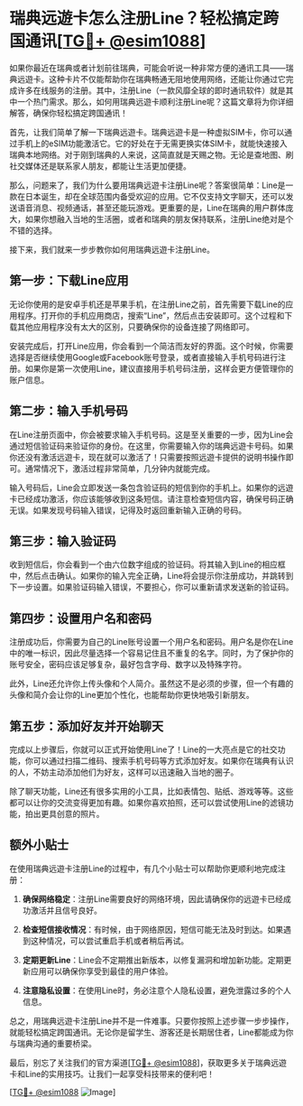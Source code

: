 # 瑞典远遊卡怎么注册Line？轻松搞定跨国通讯[[TG💪+ @esim1088](https://t.me/s/esim1088)]

如果你最近在瑞典或者计划前往瑞典，可能会听说一种非常方便的通讯工具——瑞典远遊卡。这种卡片不仅能帮助你在瑞典畅通无阻地使用网络，还能让你通过它完成许多在线服务的注册。其中，注册Line（一款风靡全球的即时通讯软件）就是其中一个热门需求。那么，如何用瑞典远遊卡顺利注册Line呢？这篇文章将为你详细解答，确保你轻松搞定跨国通讯！

首先，让我们简单了解一下瑞典远遊卡。瑞典远遊卡是一种虚拟SIM卡，你可以通过手机上的eSIM功能激活它。它的好处在于无需更换实体SIM卡，就能快速接入瑞典本地网络。对于刚到瑞典的人来说，这简直就是天赐之物。无论是查地图、刷社交媒体还是联系家人朋友，都能让生活更加便捷。

那么，问题来了，我们为什么要用瑞典远遊卡注册Line呢？答案很简单：Line是一款在日本诞生，却在全球范围内备受欢迎的应用。它不仅支持文字聊天，还可以发送语音消息、视频通话，甚至还能玩游戏。更重要的是，Line在瑞典的用户群体庞大，如果你想融入当地的生活圈，或者和瑞典的朋友保持联系，注册Line绝对是个不错的选择。

接下来，我们就来一步步教你如何用瑞典远遊卡注册Line。

## 第一步：下载Line应用

无论你使用的是安卓手机还是苹果手机，在注册Line之前，首先需要下载Line的应用程序。打开你的手机应用商店，搜索“Line”，然后点击安装即可。这个过程和下载其他应用程序没有太大的区别，只要确保你的设备连接了网络即可。

安装完成后，打开Line应用，你会看到一个简洁而友好的界面。这个时候，你需要选择是否继续使用Google或Facebook账号登录，或者直接输入手机号码进行注册。如果你是第一次使用Line，建议直接用手机号码注册，这样会更方便管理你的账户信息。

## 第二步：输入手机号码

在Line注册页面中，你会被要求输入手机号码。这是至关重要的一步，因为Line会通过短信验证码来验证你的身份。在这里，你需要输入你的瑞典远遊卡号码。如果你还没有激活远遊卡，现在就可以激活了！只需要按照远遊卡提供的说明书操作即可。通常情况下，激活过程非常简单，几分钟内就能完成。

输入号码后，Line会立即发送一条包含验证码的短信到你的手机上。如果你的远遊卡已经成功激活，你应该能够收到这条短信。请注意检查短信内容，确保号码正确无误。如果发现号码输入错误，记得及时返回重新输入正确的号码。

## 第三步：输入验证码

收到短信后，你会看到一个由六位数字组成的验证码。将其输入到Line的相应框中，然后点击确认。如果你的输入完全正确，Line将会提示你注册成功，并跳转到下一步设置。如果验证码输入错误，不要担心，你可以重新请求发送新的验证码。

## 第四步：设置用户名和密码

注册成功后，你需要为自己的Line账号设置一个用户名和密码。用户名是你在Line中的唯一标识，因此尽量选择一个容易记住且不重复的名字。同时，为了保护你的账号安全，密码应该足够复杂，最好包含字母、数字以及特殊字符。

此外，Line还允许你上传头像和个人简介。虽然这不是必须的步骤，但一个有趣的头像和简介会让你的Line更加个性化，也能帮助你更快地吸引新朋友。

## 第五步：添加好友并开始聊天

完成以上步骤后，你就可以正式开始使用Line了！Line的一大亮点是它的社交功能，你可以通过扫描二维码、搜索手机号码等方式添加好友。如果你在瑞典有认识的人，不妨主动添加他们为好友，这样可以迅速融入当地的圈子。

除了聊天功能，Line还有很多实用的小工具，比如表情包、贴纸、游戏等等。这些都可以让你的交流变得更加有趣。如果你喜欢拍照，还可以尝试使用Line的滤镜功能，拍出更具创意的照片。

## 额外小贴士

在使用瑞典远遊卡注册Line的过程中，有几个小贴士可以帮助你更顺利地完成注册：

1. **确保网络稳定**：注册Line需要良好的网络环境，因此请确保你的远遊卡已经成功激活并且信号良好。
   
2. **检查短信接收情况**：有时候，由于网络原因，短信可能无法及时到达。如果遇到这种情况，可以尝试重启手机或者稍后再试。

3. **定期更新Line**：Line会不定期推出新版本，以修复漏洞和增加新功能。定期更新应用可以确保你享受到最佳的用户体验。

4. **注意隐私设置**：在使用Line时，务必注意个人隐私设置，避免泄露过多的个人信息。

总之，用瑞典远遊卡注册Line并不是一件难事。只要你按照上述步骤一步步操作，就能轻松搞定跨国通讯。无论你是留学生、游客还是长期居住者，Line都能成为你与瑞典沟通的重要桥梁。

最后，别忘了关注我们的官方渠道[[TG💪+ @esim1088](https://t.me/s/esim1088)]，获取更多关于瑞典远遊卡和Line的实用技巧。让我们一起享受科技带来的便利吧！

[[TG💪+ @esim1088](https://t.me/s/esim1088) ![Image](https://i.postimg.cc/4NQfJmqS/Snipaste-2025-05-13-00-14-12.png)]